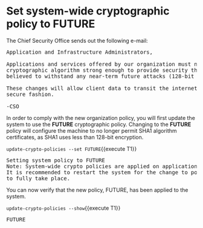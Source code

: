 # Set system-wide cryptographic policy to FUTURE

The Chief Security Office sends out the following e-mail:
<pre class="file">
Application and Infrastructure Administrators,

Applications and services offered by our organization must now use a
cryptographic algorithm strong enough to provide security that is
believed to withstand any near-term future attacks (128-bit security).

These changes will allow client data to transit the internet in a more
secure fashion.

-CSO
</pre>

In order to comply with the new organization policy, you will first update
the system to use the **FUTURE** cryptographic policy.  Changing to the
**FUTURE** policy will configure the machine to no longer permit SHA1
algorithm certificates, as SHA1 uses less than 128-bit encryption.   

`update-crypto-policies --set FUTURE`{{execute T1}}

<pre class="file">
Setting system policy to FUTURE
Note: System-wide crypto policies are applied on application start-up.
It is recommended to restart the system for the change to policies
to fully take place.
</pre>

You can now verify that the new policy, FUTURE, has been applied to the system.   

`update-crypto-policies --show`{{execute T1}}

<pre class="file">
FUTURE
</pre>
